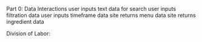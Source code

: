 Part 0: Data Interactions
user inputs text data for search
user inputs filtration data
user inputs timeframe data
site returns menu data
site returns ingredient data


Division of Labor:

